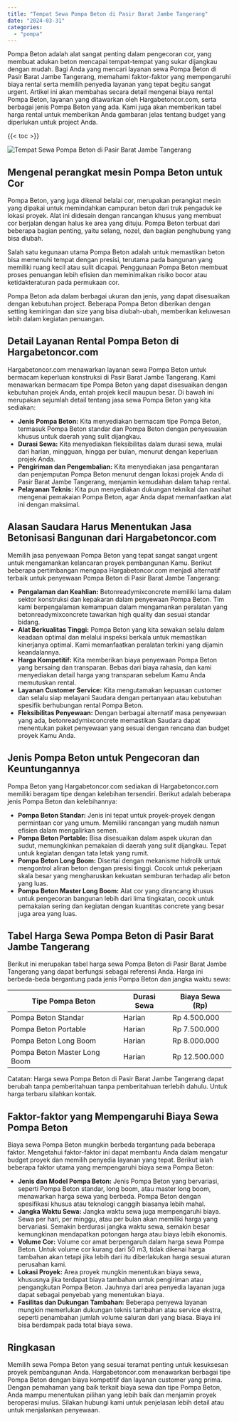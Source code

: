 ```yaml
---
title: "Tempat Sewa Pompa Beton di Pasir Barat Jambe Tangerang"
date: "2024-03-31"
categories: 
  - "pompa"
---
```




Pompa Beton adalah alat sangat penting dalam pengecoran cor, yang membuat adukan beton mencapai tempat-tempat yang sukar dijangkau dengan mudah. Bagi Anda yang mencari layanan sewa Pompa Beton di Pasir Barat Jambe Tangerang, memahami faktor-faktor yang mempengaruhi biaya rental serta memilih penyedia layanan yang tepat begitu sangat urgent. Artikel ini akan membahas secara detail mengenai biaya rental Pompa Beton, layanan yang ditawarkan oleh Hargabetoncor.com, serta berbagai jenis Pompa Beton yang ada. Kami juga akan memberikan tabel harga rental untuk memberikan Anda gambaran jelas tentang budget yang diperlukan untuk project Anda.

{{< toc >}}

![Tempat Sewa Pompa Beton di Pasir Barat Jambe Tangerang](https://hargareadymixid.github.io/pompa/concrete-pump%20(14).png)

## Mengenal perangkat mesin Pompa Beton untuk Cor

Pompa Beton, yang juga dikenal belalai cor, merupakan perangkat mesin yang dipakai untuk memindahkan campuran beton dari truk pengaduk ke lokasi proyek. Alat ini didesain dengan rancangan khusus yang membuat cor berjalan dengan halus ke area yang dituju. Pompa Beton terbuat dari beberapa bagian penting, yaitu selang, nozel, dan bagian penghubung yang bisa diubah.

Salah satu kegunaan utama Pompa Beton adalah untuk memastikan beton bisa memenuhi tempat dengan presisi, terutama pada bangunan yang memiliki ruang kecil atau sulit dicapai. Penggunaan Pompa Beton membuat proses penuangan lebih efisien dan meminimalkan risiko bocor atau ketidakteraturan pada permukaan cor.

Pompa Beton ada dalam berbagai ukuran dan jenis, yang dapat disesuaikan dengan kebutuhan project. Beberapa Pompa Beton diberikan dengan setting kemiringan dan size yang bisa diubah-ubah, memberikan keluwesan lebih dalam kegiatan penuangan.

## Detail Layanan Rental Pompa Beton di Hargabetoncor.com

Hargabetoncor.com menawarkan layanan sewa Pompa Beton untuk bermacam keperluan konstruksi di Pasir Barat Jambe Tangerang. Kami menawarkan bermacam tipe Pompa Beton yang dapat disesuaikan dengan kebutuhan projek Anda, entah projek kecil maupun besar. Di bawah ini merupakan sejumlah detail tentang jasa sewa Pompa Beton yang kita sediakan:

- **Jenis Pompa Beton:** Kita menyediakan bermacam tipe Pompa Beton, termasuk Pompa Beton standar dan Pompa Beton dengan penyesuaian khusus untuk daerah yang sulit dijangkau.
- **Durasi Sewa:** Kita menyediakan fleksibilitas dalam durasi sewa, mulai dari harian, mingguan, hingga per bulan, menurut dengan keperluan projek Anda.
- **Pengiriman dan Pengembalian:** Kita menyediakan jasa pengantaran dan penjemputan Pompa Beton menurut dengan lokasi projek Anda di Pasir Barat Jambe Tangerang, menjamin kemudahan dalam tahap rental.
- **Pelayanan Teknis:** Kita pun menyediakan dukungan teknikal dan nasihat mengenai pemakaian Pompa Beton, agar Anda dapat memanfaatkan alat ini dengan maksimal.

## Alasan Saudara Harus Menentukan Jasa Betonisasi Bangunan dari Hargabetoncor.com

Memilih jasa penyewaan Pompa Beton yang tepat sangat sangat urgent untuk mengamankan kelancaran proyek pembangunan Kamu. Berikut beberapa pertimbangan mengapa Hargabetoncor.com menjadi alternatif terbaik untuk penyewaan Pompa Beton di Pasir Barat Jambe Tangerang:

- **Pengalaman dan Keahlian:** Betonreadymixconcrete memiliki lama dalam sektor konstruksi dan kepakaran dalam penyewaan Pompa Beton. Tim kami berpengalaman kemampuan dalam mengamankan peralatan yang betonreadymixconcrete tawarkan high quality dan sesuai standar bidang.
- **Alat Berkualitas Tinggi:** Pompa Beton yang kita sewakan selalu dalam keadaan optimal dan melalui inspeksi berkala untuk memastikan kinerjanya optimal. Kami memanfaatkan peralatan terkini yang dijamin keandalannya.
- **Harga Kompetitif:** Kita memberikan biaya penyewaan Pompa Beton yang bersaing dan transparan. Bebas dari biaya rahasia, dan kami menyediakan detail harga yang transparan sebelum Kamu Anda memutuskan rental.
- **Layanan Customer Service:** Kita mengutamakan kepuasan customer dan selalu siap melayani Saudara dengan pertanyaan atau kebutuhan spesifik berhubungan rental Pompa Beton.
- **Fleksibilitas Penyewaan:** Dengan berbagai alternatif masa penyewaan yang ada, betonreadymixconcrete memastikan Saudara dapat menentukan paket penyewaan yang sesuai dengan rencana dan budget proyek Kamu Anda.

## Jenis Pompa Beton untuk Pengecoran dan Keuntungannya

Pompa Beton yang Hargabetoncor.com sediakan di Hargabetoncor.com memiliki beragam tipe dengan kelebihan tersendiri. Berikut adalah beberapa jenis Pompa Beton dan kelebihannya:

- **Pompa Beton Standar:** Jenis ini tepat untuk proyek-proyek dengan permintaan cor yang umum. Memiliki rancangan yang mudah namun efisien dalam mengalirkan semen.
- **Pompa Beton Portable:** Bisa disesuaikan dalam aspek ukuran dan sudut, memungkinkan pemakaian di daerah yang sulit dijangkau. Tepat untuk kegiatan dengan tata letak yang rumit.
- **Pompa Beton Long Boom:** Disertai dengan mekanisme hidrolik untuk mengontrol aliran beton dengan presisi tinggi. Cocok untuk pekerjaan skala besar yang mengharuskan kekuatan semburan terhadap alir beton yang luas.
- **Pompa Beton Master Long Boom:** Alat cor yang dirancang khusus untuk pengecoran bangunan lebih dari lima tingkatan, cocok untuk pemakaian sering dan kegiatan dengan kuantitas concrete yang besar juga area yang luas.

## Tabel Harga Sewa Pompa Beton di Pasir Barat Jambe Tangerang

Berikut ini merupakan tabel harga sewa Pompa Beton di Pasir Barat Jambe Tangerang yang dapat berfungsi sebagai referensi Anda. Harga ini berbeda-beda bergantung pada jenis Pompa Beton dan jangka waktu sewa:

| Tipe Pompa Beton | Durasi Sewa | Biaya Sewa (Rp) |
| --- | --- | --- |
| Pompa Beton Standar | Harian | Rp 4.500.000 |
| Pompa Beton Portable | Harian | Rp 7.500.000 |
| Pompa Beton Long Boom | Harian | Rp 8.000.000 |
| Pompa Beton Master Long Boom | Harian | Rp 12.500.000 |

Catatan: Harga sewa Pompa Beton di Pasir Barat Jambe Tangerang dapat berubah tanpa pemberitahuan tanpa pemberitahuan terlebih dahulu. Untuk harga terbaru silahkan kontak.

## Faktor-faktor yang Mempengaruhi Biaya Sewa Pompa Beton

Biaya sewa Pompa Beton mungkin berbeda tergantung pada beberapa faktor. Mengetahui faktor-faktor ini dapat membantu Anda dalam mengatur budget proyek dan memilih penyedia layanan yang tepat. Berikut ialah beberapa faktor utama yang mempengaruhi biaya sewa Pompa Beton:

- **Jenis dan Model Pompa Beton:** Jenis Pompa Beton yang bervariasi, seperti Pompa Beton standar, long boom, atau master long boom, menawarkan harga sewa yang berbeda. Pompa Beton dengan spesifikasi khusus atau teknologi canggih biasanya lebih mahal.
- **Jangka Waktu Sewa:** Jangka waktu sewa juga mempengaruhi biaya. Sewa per hari, per minggu, atau per bulan akan memiliki harga yang bervariasi. Semakin berdurasi jangka waktu sewa, semakin besar kemungkinan mendapatkan potongan harga atau biaya lebih ekonomis.
- **Volume Cor:** Volume cor amat berpengaruh dalam harga sewa Pompa Beton. Untuk volume cor kurang dari 50 m3, tidak dikenai harga tambahan akan tetapi jika lebih dari itu diberlakukan harga sesuai aturan perusahan kami.
- **Lokasi Proyek:** Area proyek mungkin menentukan biaya sewa, khususnya jika terdapat biaya tambahan untuk pengiriman atau pengangkutan Pompa Beton. Jauhnya dari area penyedia layanan juga dapat sebagai penyebab yang menentukan biaya.
- **Fasilitas dan Dukungan Tambahan:** Beberapa penyewa layanan mungkin memerlukan dukungan teknis tambahan atau service ekstra, seperti penambahan jumlah volume saluran dari yang biasa. Biaya ini bisa berdampak pada total biaya sewa.

## Ringkasan

Memilih sewa Pompa Beton yang sesuai teramat penting untuk kesuksesan proyek pembangunan Anda. Hargabetoncor.com menawarkan berbagai tipe Pompa Beton dengan biaya kompetitif dan layanan customer yang prima. Dengan pemahaman yang baik terkait biaya sewa dan tipe Pompa Beton, Anda mampu menentukan pilihan yang lebih baik dan menjamin proyek beroperasi mulus. Silakan hubungi kami untuk penjelasan lebih detail atau untuk menjalankan penyewaan.
